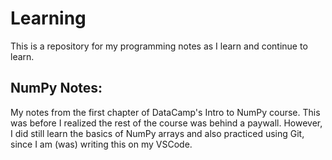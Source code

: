 # Learning

This is a repository for my programming notes as I learn and continue to learn.

## NumPy Notes: 
My notes from the first chapter of DataCamp's Intro to NumPy course. This was before I realized the rest of the course was behind a paywall. However, I did still learn the basics of NumPy arrays and also practiced using Git, since I am (was) writing this on my VSCode.